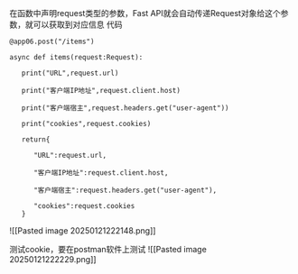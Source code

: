 在函数中声明request类型的参数，Fast API就会自动传递Request对象给这个参数，就可以获取到对应信息
代码
```
@app06.post("/items")

async def items(request:Request):

   print("URL",request.url)

   print("客户端IP地址",request.client.host)

   print("客户端宿主",request.headers.get("user-agent"))

   print("cookies",request.cookies)

   return{

      "URL":request.url,

      "客户端IP地址":request.client.host,

      "客户端宿主":request.headers.get("user-agent"),

      "cookies":request.cookies
   }
```
![[Pasted image 20250121222148.png]]

测试cookie，要在postman软件上测试
![[Pasted image 20250121222229.png]]